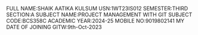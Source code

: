 
FULL NAME:SHAIK AATIKA KULSUM
USN:1WT23IS012
SEMESTER:THIRD
SECTION:A
SUBJECT NAME:PROJECT MANAGEMENT WITH GIT
SUBJECT CODE:BCS358C
ACADEMIC YEAR:2024-25
MOBILE NO:9019802141
MY DATE OF JOINING GITW:9th-Oct-2023
